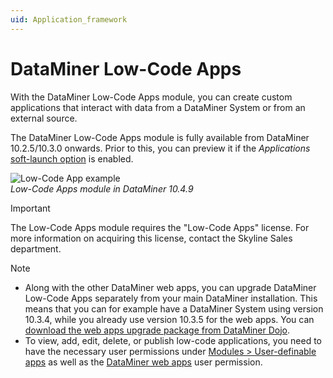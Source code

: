 ```yaml
---
uid: Application_framework
---
```


# DataMiner Low-Code Apps

With the DataMiner Low-Code Apps module, you can create custom applications that interact with data from a DataMiner System or from an external source.

The DataMiner Low-Code Apps module is fully available from DataMiner 10.2.5/10.3.0 onwards. Prior to this, you can preview it if the *Applications* [soft-launch option](xref:SoftLaunchOptions) is enabled.

![Low-Code App example](~/user-guide/images/Low-Code_App.png)<br>*Low-Code Apps module in DataMiner 10.4.9*

> [!IMPORTANT]
> The Low-Code Apps module requires the "Low-Code Apps" license. For more information on acquiring this license, contact the Skyline Sales department.

> [!NOTE]
>
> - Along with the other DataMiner web apps, you can upgrade DataMiner Low-Code Apps separately from your main DataMiner installation. This means that you can for example have a DataMiner System using version 10.3.4, while you already use version 10.3.5 for the web apps. You can [download the web apps upgrade package from DataMiner Dojo](https://community.dataminer.services/downloads/).
> - To view, add, edit, delete, or publish low-code applications, you need to have the necessary user permissions under [Modules > User-definable apps](xref:DataMiner_user_permissions#modules--user-definable-apps) as well as the [DataMiner web apps](xref:DataMiner_user_permissions#general--dataminer-web-apps) user permission.
